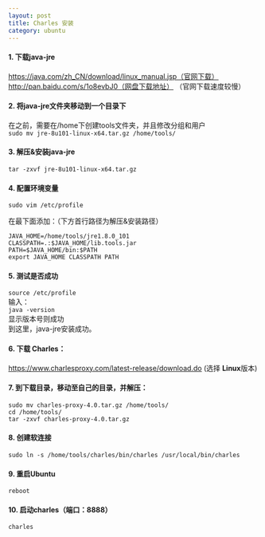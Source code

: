 ```yaml
---
layout: post
title: Charles 安装
category: ubuntu
---
```


#### 1. 下载java-jre
   https://java.com/zh_CN/download/linux_manual.jsp（官网下载）
   http://pan.baidu.com/s/1o8evbJ0（网盘下载地址）
  （官网下载速度较慢）

#### 2. 将java-jre文件夹移动到一个目录下
   在之前，需要在/home下创建tools文件夹，并且修改分组和用户    
  `sudo mv jre-8u101-linux-x64.tar.gz /home/tools/`

#### 3. 解压&安装java-jre
  `tar -zxvf jre-8u101-linux-x64.tar.gz`

#### 4. 配置环境变量
  `sudo vim /etc/profile`

   在最下面添加：（下方首行路径为解压&安装路径）
    
    JAVA_HOME=/home/tools/jre1.8.0_101
    CLASSPATH=.:$JAVA_HOME/lib.tools.jar  
    PATH=$JAVA_HOME/bin:$PATH
    export JAVA_HOME CLASSPATH PATH

#### 5. 测试是否成功
  `source /etc/profile`    
   输入：   
  `java -version`    
   显示版本号则成功    
   到这里，java-jre安装成功。

#### 6. 下载 Charles：
   https://www.charlesproxy.com/latest-release/download.do
   (选择 **Linux**版本)

#### 7. 到下载目录，移动至自己的目录，并解压：

  `sudo mv charles-proxy-4.0.tar.gz /home/tools/`    
  `cd /home/tools/`    
  `tar -zxvf charles-proxy-4.0.tar.gz`

#### 8. 创建软连接
  `sudo ln -s /home/tools/charles/bin/charles /usr/local/bin/charles`

#### 9. 重启Ubuntu
  `reboot`

#### 10. 启动charles（端口：8888）
  `charles`
